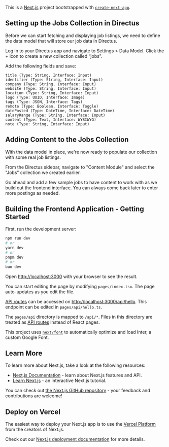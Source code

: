 This is a [Next.js](https://nextjs.org/) project bootstrapped with [`create-next-app`](https://github.com/vercel/next.js/tree/canary/packages/create-next-app).

## Setting up the Jobs Collection in Directus 

Before we can start fetching and displaying job listings, we need to define the data model that will store our job data in Directus.

Log in to your Directus app and navigate to Settings > Data Model. Click the + icon to create a new collection called “jobs”.

Add the following fields and save:

    title (Type: String, Interface: Input)
    identifier (Type: String, Interface: Input)
    company (Type: String, Interface: Input)
    website (Type: String, Interface: Input)
    location (Type: String, Interface: Input)
    logo (Type: UUID, Interface: Image)
    tags (Type: JSON, Interface: Tags)
    remote (Type: Boolean, Interface: Toggle)
    datePosted (Type: DateTime, Interface: DateTime)
    salaryRange (Type: String, Interface: Input)
    content (Type: Text, Interface: WYSIWYG)
    note (Type: String, Interface: Input)

## Adding Content to the Jobs Collection

With the data model in place, we're now ready to populate our collection with some real job listings.

From the Directus sidebar, navigate to "Content Module" and select the "Jobs" collection we created earlier.

Go ahead and add a few sample jobs to have content to work with as we build out the frontend interface. You can always come back later to enter more postings as needed.

## Building the Frontend Application - Getting Started

First, run the development server:

```bash
npm run dev
# or
yarn dev
# or
pnpm dev
# or
bun dev
```

Open [http://localhost:3000](http://localhost:3000) with your browser to see the result.

You can start editing the page by modifying `pages/index.tsx`. The page auto-updates as you edit the file.

[API routes](https://nextjs.org/docs/api-routes/introduction) can be accessed on [http://localhost:3000/api/hello](http://localhost:3000/api/hello). This endpoint can be edited in `pages/api/hello.ts`.

The `pages/api` directory is mapped to `/api/*`. Files in this directory are treated as [API routes](https://nextjs.org/docs/api-routes/introduction) instead of React pages.

This project uses [`next/font`](https://nextjs.org/docs/basic-features/font-optimization) to automatically optimize and load Inter, a custom Google Font.

## Learn More

To learn more about Next.js, take a look at the following resources:

- [Next.js Documentation](https://nextjs.org/docs) - learn about Next.js features and API.
- [Learn Next.js](https://nextjs.org/learn) - an interactive Next.js tutorial.

You can check out [the Next.js GitHub repository](https://github.com/vercel/next.js/) - your feedback and contributions are welcome!

## Deploy on Vercel

The easiest way to deploy your Next.js app is to use the [Vercel Platform](https://vercel.com/new?utm_medium=default-template&filter=next.js&utm_source=create-next-app&utm_campaign=create-next-app-readme) from the creators of Next.js.

Check out our [Next.js deployment documentation](https://nextjs.org/docs/deployment) for more details.
